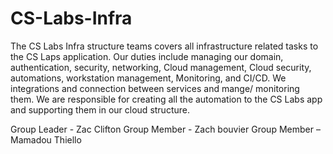 # CS-Labs-Infra

The CS Labs Infra structure teams covers all infrastructure related tasks to the CS Laps application. Our duties include managing our domain, authentication, security, networking, Cloud management, Cloud security, automations, workstation management, Monitoring, and CI/CD. We integrations and connection between services and mange/ monitoring them. We are responsible for creating all the automation to the CS Labs app and supporting them in our cloud structure. 

Group Leader - Zac Clifton
Group Member - Zach bouvier
Group Member – Mamadou Thiello
